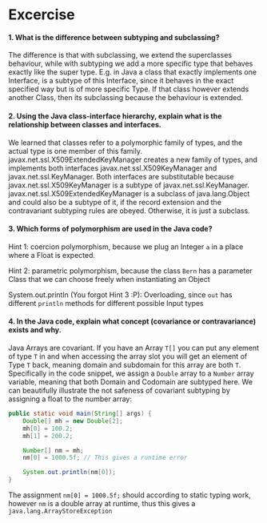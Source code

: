 # Excercise
####  1. What is the difference between subtyping and subclassing?
The difference is that with subclassing, we extend the superclasses behaviour, 
while with subtyping we add a more specific type that behaves exactly like the super type.
E.g. in Java a class that exactly implements one Interface, is a subtype of this Interface, since it behaves in the exact specified way but is of more specific Type.
If that class however extends another Class, then its subclassing because the behaviour is extended.

#### 2. Using the Java class-interface hierarchy, explain what is the relationship between classes and interfaces.
We learned that classes refer to a polymorphic family of types, and the actual type is one member of this family.
javax.net.ssl.X509ExtendedKeyManager creates a new family of types, and implements both interfaces javax.net.ssl.X509KeyManager and javax.net.ssl.KeyManager.
Both interfaces are substitutable because javax.net.ssl.X509KeyManager is a subtype of javax.net.ssl.KeyManager.  
javax.net.ssl.X509ExtendedKeyManager is a subclass of java.lang.Object and could also be a subtype of it, if the record extension and the contravariant subtyping rules are obeyed.
Otherwise, it is just a subclass.

#### 3. Which forms of polymorphism are used in the Java code?
Hint 1: coercion polymorphism, because we plug an Integer `a` in a place where a Float is expected.

Hint 2: parametric polymorphism, because the class `Bern` has a parameter Class that we can choose freely when instantiating an Object

System.out.println (You forgot Hint 3 :P): Overloading, since `out` has different `println` methods for different possible Input types

#### 4. In the Java code, explain what concept (covariance or contravariance) exists and why.
Java Arrays are covariant. If you have an Array `T[]` you can put any element of type `T` in and when accessing the array slot you will get an element of Type `T` back,
meaning domain and subdomain for this array are both `T`.
Specifically in the code snippet, we assign a `Double` array to a `Number` array variable, meaning that both Domain and Codomain are subtyped here.
We can beautifully illustrate the not safeness of covariant subtyping by assigning a float to the number array:
```java
public static void main(String[] args) {
    Double[] mh = new Double[2];
    mh[0] = 100.2;
    mh[1] = 200.2;

    Number[] nm = mh;
    nm[0] = 1000.5f; // This gives a runtime error

    System.out.println(nm[0]);
}
```

The assignment `nm[0] = 1000.5f;` should according to static typing work,
however `nm` is a double array at runtime, thus this gives a `java.lang.ArrayStoreException`